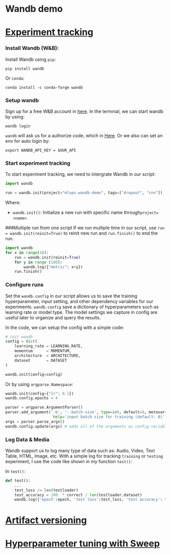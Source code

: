 # Wandb demo

# [Experiment tracking](#track)
### Install Wandb (W&B):
Install Wandb using `pip`:
```
pip install wandb
```
Or `conda`:
```
conda install -c conda-forge wandb 
```

### Setup wandb
Sign up for a free W&B account in [here](https://wandb.ai/login?signup=true). In the termnial, we can start wandb by using:

```
wandb login
```

`wandb` will ask us for a authorize code, which in [Here](wandb.ai/authorize). Or we also can set an env for auto login by:
```
export WANDB_API_KEY = $OUR_API
```
### Start experiment tracking

To start experiment tracking, we need to intergrate Wandb in our script:
```python
import wandb

run = wandb.init(project="mlops-wandb-demo", tags=["dropout", "cnn"])
```

Where: 
- `wandb.init()`: Initialize a new run with specific name through`project=<name>`.

###Multiple run from one script
If we run multiple time in our script, use `run = wandb.init(reinit=True)` to reinit new run and `run.finish()` to end the run.
```python
import wandb
for x in range(10):
    run = wandb.init(reinit=True)
    for y in range (100):
        wandb.log({"metric": x+y})
    run.finish()
```

### Configure runs
Set the `wandb.config` in our script allows us to save the training hyperparameter, input setting, and other dependency variables for our experiments. `wandb.config` save a dictionary of hyperparameters such as learning rate or model type. The model settings we capture in config are useful later to organize and query the results. 

In the code, we can setup the config with a simple code:
```python
# init wandb
config = dict(
    learning_rate = LEARNING_RATE,
    momentum      = MOMENTUM,
    architecture  = ARCHITECTURE,
    dataset       = DATASET
)

wandb.init(config=config)
```

Or by using `argparse.Namespace`:
```python
wandb.init(config={"lr": 0.1})
wandb.config.epochs = 4

parser = argparse.ArgumentParser()
parser.add_argument('-b', '--batch-size', type=int, default=8, metavar='N',
                     help='input batch size for training (default: 8)')
args = parser.parse_args()
wandb.config.update(args) # adds all of the arguments as config variables
```

### Log Data & Media
Wandb support us to log many type of data such as: Audio, Video, Text Table, HTML, Image, etc. With a simple log for tracking `training` or `testing` experiment, I use the code like shown in my function `test()`:

In `test()`:
```python
def test():
    ...
    test_loss /= len(testloader)
    test_accuracy = 100. * correct / len(testloader.dataset)
    wandb.log({'epoch':epoch, 'test loss':test_loss, 'test accuracy': test_accuracy})
```


# [Artifact versioning](#version)

# [Hyperparameter tuning with Sweep](#tuning)

